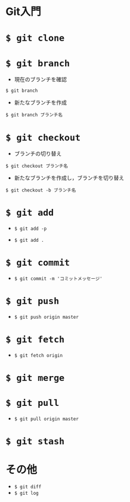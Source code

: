 # Git入門



# `$ git clone`



# `$ git branch`

- 現在のブランチを確認

`$ git branch`

- 新たなブランチを作成

`$ git branch ブランチ名`



# `$ git checkout`

- ブランチの切り替え

`$ git checkout ブランチ名`

- 新たなブランチを作成し，ブランチを切り替え

`$ git checkout -b ブランチ名`



# `$ git add`

- `$ git add -p`

- `$ git add .`



# `$ git commit`

- `$ git commit -m 'コミットメッセージ'`



# `$ git push`

- `$ git push origin master`



# `$ git fetch`

- `$ git fetch origin`



# `$ git merge`



# `$ git pull`

- `$ git pull origin master`



# `$ git stash`



# その他

- `$ git diff`
- `$ git log`